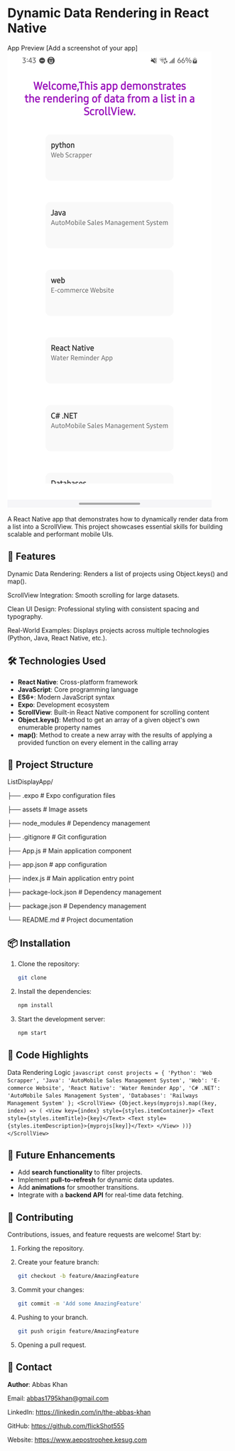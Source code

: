 # Dynamic Data Rendering in React Native

App Preview [Add a screenshot of your app]
![App Preview](preview.jpg)

A React Native app that demonstrates how to dynamically render data from a list into a ScrollView. This project showcases essential skills for building scalable and performant mobile UIs.

## 🚀 Features
Dynamic Data Rendering: Renders a list of projects using Object.keys() and map().

ScrollView Integration: Smooth scrolling for large datasets.

Clean UI Design: Professional styling with consistent spacing and typography.

Real-World Examples: Displays projects across multiple technologies (Python, Java, React Native, etc.).

## 🛠️ Technologies Used

- **React Native**: Cross-platform framework
- **JavaScript**: Core programming language
- **ES6+**: Modern JavaScript syntax
- **Expo**: Development ecosystem
- **ScrollView**: Built-in React Native component for scrolling content
- **Object.keys()**: Method to get an array of a given object's own enumerable property names
- **map()**: Method to create a new array with the results of applying a provided function on
    every element in the calling array
    
## 📁 Project Structure

ListDisplayApp/

├── .expo                 # Expo configuration files

├── assets                # Image assets

├── node_modules          # Dependency management

├── .gitignore            # Git configuration

├── App.js                # Main application component

├── app.json              # app configuration

├── index.js              # Main application entry point

├── package-lock.json     # Dependency management

├── package.json          # Dependency management

└── README.md             # Project documentation


## 📦 Installation

1. Clone the repository:
    ```bash
    git clone
    ```

2. Install the dependencies:
    ```bash
    npm install
    ```

3. Start the development server:
    ```bash
    npm start
    ```

## 🌟 Code Highlights

Data Rendering Logic
    ```javascript
        const projects = {
        'Python': 'Web Scrapper',
        'Java': 'AutoMobile Sales Management System',
        'Web': 'E-commerce Website',
        'React Native': 'Water Reminder App',
        'C# .NET': 'AutoMobile Sales Management System',
        'Databases': 'Railways Management System'
        };
        <ScrollView>
        {Object.keys(myprojs).map((key, index) => (
            <View key={index} style={styles.itemContainer}>
            <Text style={styles.itemTitle}>{key}</Text>
            <Text style={styles.itemDescription}>{myprojs[key]}</Text>
            </View>
        ))}
        </ScrollView>
    ```

## 🌟 Future Enhancements

- Add **search functionality** to filter projects.
- Implement **pull-to-refresh** for dynamic data updates.
- Add **animations** for smoother transitions.
- Integrate with a **backend API** for real-time data fetching.


## 🤝 Contributing

Contributions, issues, and feature requests are welcome! Start by:
1. Forking the repository.

2. Create your feature branch:
    ```bash
    git checkout -b feature/AmazingFeature
    ```

3. Commit your changes:
    ```bash
    git commit -m 'Add some AmazingFeature'
    ```

4. Pushing to your branch.
    ```bash
    git push origin feature/AmazingFeature
    ```

5. Opening a pull request.


## 📧 Contact

**Author**: Abbas Khan

Email: abbas1795khan@gmail.com

LinkedIn: https://linkedin.com/in/the-abbas-khan

GitHub: https://github.com/flickShot555

Website: https://www.aepostrophee.kesug.com